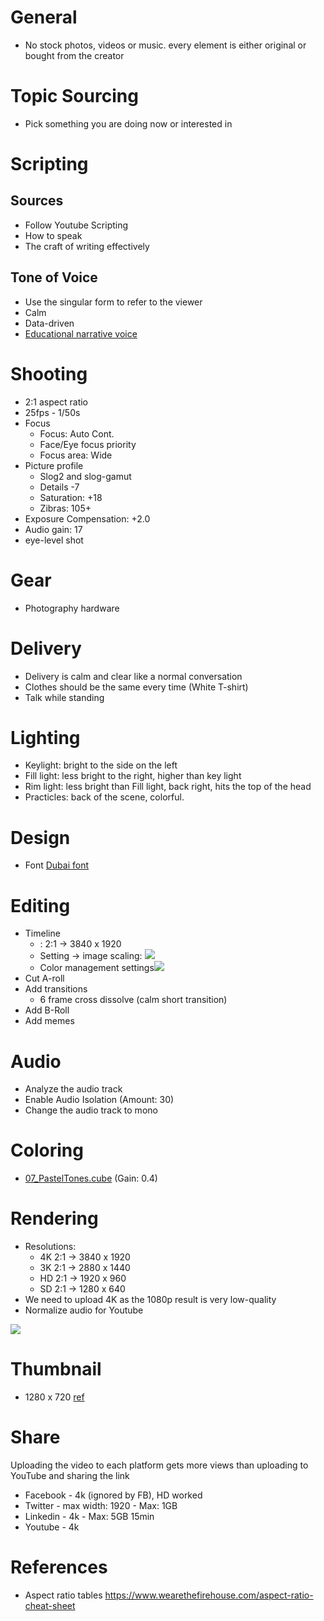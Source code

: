 # General

+ No stock photos, videos or music. every element is either original or bought from the creator


# Topic Sourcing

- Pick something you are doing now or interested in

# Scripting

## Sources
- Follow Youtube Scripting
- How to speak
- The craft of writing effectively

## Tone of Voice
+ Use the singular form to refer to the viewer
+ Calm
+ Data-driven
+ [Educational narrative voice ](https://youtu.be/wfUT6eY0Krw?t=910)

# Shooting

+ 2:1 aspect ratio
+ 25fps - 1/50s
+ Focus
  + Focus: Auto Cont.
  + Face/Eye focus priority
  + Focus area: Wide
+ Picture profile
  + Slog2 and slog-gamut
  + Details -7
  + Saturation: +18
  + Zibras: 105+
+ Exposure Compensation: +2.0
+ Audio gain: 17
+ eye-level shot

# Gear 

- Photography hardware

# Delivery
+ Delivery is calm and clear like a normal conversation
+ Clothes should be the same every time (White T-shirt)
+ Talk while standing

# Lighting
  + Keylight: bright to the side on the left
  + Fill light: less bright to the right, higher than key light
  + Rim light: less bright than Fill light, back right, hits the top of the head
  + Practicles: back of the scene, colorful.

# Design 
+ Font [Dubai font](https://dubaifont.com/)
  
# Editing
+ Timeline
  + : 2:1 -> 3840 x 1920
  + Setting -> image scaling: ![](/public/87065021e32871d10783a13bfa33114e80c7c56b42aedb829fc81aff12c86465.png)
  + Color management settings![](/public/18b21e2ab814c52f467c99551654daa8e9d2faab344385683ac68ec59e5ef547.png)
+ Cut A-roll
+ Add transitions
  + 6 frame cross dissolve (calm short transition)
+ Add B-Roll
+ Add memes

# Audio
+ Analyze the audio track
+ Enable Audio Isolation (Amount: 30)
+ Change the audio track to mono

# Coloring
+ [07_PastelTones.cube](/public/7af475ea75433d86a859afea3ac6ce0371ee54407e2ed68158c7ba2fcead9603.cube)  (Gain: 0.4)

# Rendering
- Resolutions:
  - 4K 2:1 -> 3840 x 1920
  - 3K 2:1 -> 2880 x 1440
  - HD 2:1 -> 1920 x 960
  - SD 2:1 -> 1280 x 640
- We need to upload 4K as the 1080p result is very low-quality
- Normalize audio for Youtube

![](/public/701f2fe428c184e7332547ad6fc1de39c682ca7cf290bd119432c4c3c280603e.png)

# Thumbnail
+ 1280 x 720 [ref](https://support.google.com/youtube/answer/72431)

# Share
Uploading the video to each platform gets more views than uploading to YouTube and sharing the link

+ Facebook - 4k (ignored by FB), HD worked
+ Twitter - max width: 1920 - Max: 1GB 
+ Linkedin - 4k - Max: 5GB 15min 
+ Youtube - 4k

# References
+ Aspect ratio tables https://www.wearethefirehouse.com/aspect-ratio-cheat-sheet